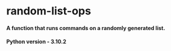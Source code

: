 # random-list-ops
#### A function that runs commands on a randomly generated list.


#### Python version - 3.10.2
